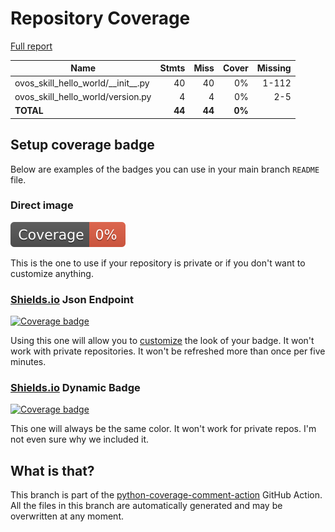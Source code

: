 # Repository Coverage

[Full report](https://htmlpreview.github.io/?https://github.com/OpenVoiceOS/ovos-skill-hello-world/blob/python-coverage-comment-action-data/htmlcov/index.html)

| Name                                      |    Stmts |     Miss |  Cover |   Missing |
|------------------------------------------ | -------: | -------: | -----: | --------: |
| ovos\_skill\_hello\_world/\_\_init\_\_.py |       40 |       40 |     0% |     1-112 |
| ovos\_skill\_hello\_world/version.py      |        4 |        4 |     0% |       2-5 |
|                                 **TOTAL** |   **44** |   **44** | **0%** |           |


## Setup coverage badge

Below are examples of the badges you can use in your main branch `README` file.

### Direct image

[![Coverage badge](https://raw.githubusercontent.com/OpenVoiceOS/ovos-skill-hello-world/python-coverage-comment-action-data/badge.svg)](https://htmlpreview.github.io/?https://github.com/OpenVoiceOS/ovos-skill-hello-world/blob/python-coverage-comment-action-data/htmlcov/index.html)

This is the one to use if your repository is private or if you don't want to customize anything.

### [Shields.io](https://shields.io) Json Endpoint

[![Coverage badge](https://img.shields.io/endpoint?url=https://raw.githubusercontent.com/OpenVoiceOS/ovos-skill-hello-world/python-coverage-comment-action-data/endpoint.json)](https://htmlpreview.github.io/?https://github.com/OpenVoiceOS/ovos-skill-hello-world/blob/python-coverage-comment-action-data/htmlcov/index.html)

Using this one will allow you to [customize](https://shields.io/endpoint) the look of your badge.
It won't work with private repositories. It won't be refreshed more than once per five minutes.

### [Shields.io](https://shields.io) Dynamic Badge

[![Coverage badge](https://img.shields.io/badge/dynamic/json?color=brightgreen&label=coverage&query=%24.message&url=https%3A%2F%2Fraw.githubusercontent.com%2FOpenVoiceOS%2Fovos-skill-hello-world%2Fpython-coverage-comment-action-data%2Fendpoint.json)](https://htmlpreview.github.io/?https://github.com/OpenVoiceOS/ovos-skill-hello-world/blob/python-coverage-comment-action-data/htmlcov/index.html)

This one will always be the same color. It won't work for private repos. I'm not even sure why we included it.

## What is that?

This branch is part of the
[python-coverage-comment-action](https://github.com/marketplace/actions/python-coverage-comment)
GitHub Action. All the files in this branch are automatically generated and may be
overwritten at any moment.